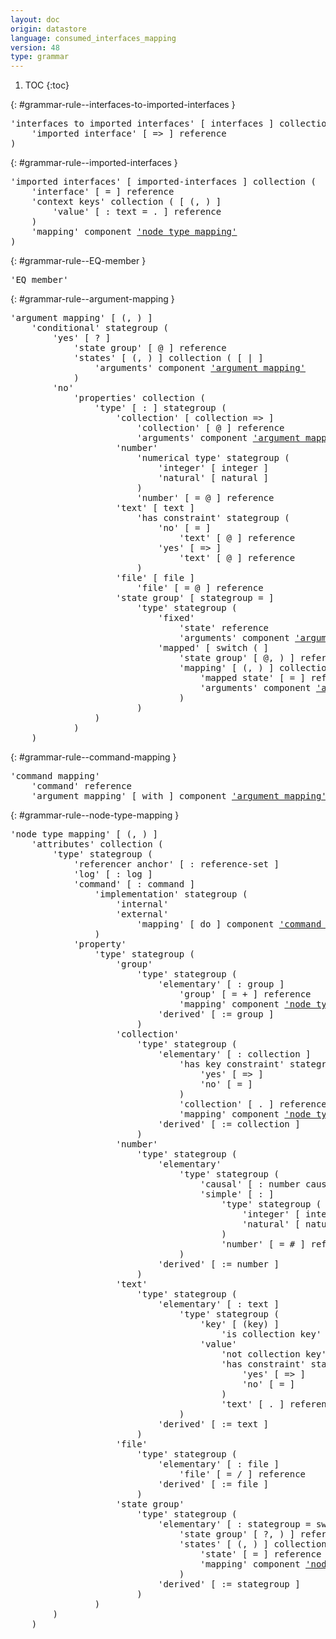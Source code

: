 ```yaml
---
layout: doc
origin: datastore
language: consumed_interfaces_mapping
version: 48
type: grammar
---
```


1. TOC
{:toc}


{: #grammar-rule--interfaces-to-imported-interfaces }
<div class="language-js highlighter-rouge">
<div class="highlight">
<pre class="highlight language-js code-custom">
'<span class="token string">interfaces to imported interfaces</span>' [ <span class="token operator">interfaces</span> ] collection (
	'<span class="token string">imported interface</span>' [ <span class="token operator">=></span> ] reference
)
</pre>
</div>
</div>

{: #grammar-rule--imported-interfaces }
<div class="language-js highlighter-rouge">
<div class="highlight">
<pre class="highlight language-js code-custom">
'<span class="token string">imported interfaces</span>' [ <span class="token operator">imported-interfaces</span> ] collection (
	'<span class="token string">interface</span>' [ <span class="token operator">=</span> ] reference
	'<span class="token string">context keys</span>' collection ( [ <span class="token operator">(</span>, <span class="token operator">)</span> ]
		'<span class="token string">value</span>' [ <span class="token operator">:</span> <span class="token operator">text</span> <span class="token operator">=</span> <span class="token operator">.</span> ] reference
	)
	'<span class="token string">mapping</span>' component <a href="#grammar-rule--node-type-mapping">'node type mapping'</a>
)
</pre>
</div>
</div>

{: #grammar-rule--EQ-member }
<div class="language-js highlighter-rouge">
<div class="highlight">
<pre class="highlight language-js code-custom">
'<span class="token string">EQ member</span>'
</pre>
</div>
</div>

{: #grammar-rule--argument-mapping }
<div class="language-js highlighter-rouge">
<div class="highlight">
<pre class="highlight language-js code-custom">
'<span class="token string">argument mapping</span>' [ <span class="token operator">(</span>, <span class="token operator">)</span> ]
	'<span class="token string">conditional</span>' stategroup (
		'<span class="token string">yes</span>' [ <span class="token operator">?</span> ]
			'<span class="token string">state group</span>' [ <span class="token operator">@</span> ] reference
			'<span class="token string">states</span>' [ <span class="token operator">(</span>, <span class="token operator">)</span> ] collection ( [ <span class="token operator">|</span> ]
				'<span class="token string">arguments</span>' component <a href="#grammar-rule--argument-mapping">'argument mapping'</a>
			)
		'<span class="token string">no</span>'
			'<span class="token string">properties</span>' collection (
				'<span class="token string">type</span>' [ <span class="token operator">:</span> ] stategroup (
					'<span class="token string">collection</span>' [ <span class="token operator">collection</span> <span class="token operator">=></span> ]
						'<span class="token string">collection</span>' [ <span class="token operator">@</span> ] reference
						'<span class="token string">arguments</span>' component <a href="#grammar-rule--argument-mapping">'argument mapping'</a>
					'<span class="token string">number</span>'
						'<span class="token string">numerical type</span>' stategroup (
							'<span class="token string">integer</span>' [ <span class="token operator">integer</span> ]
							'<span class="token string">natural</span>' [ <span class="token operator">natural</span> ]
						)
						'<span class="token string">number</span>' [ <span class="token operator">=</span> <span class="token operator">@</span> ] reference
					'<span class="token string">text</span>' [ <span class="token operator">text</span> ]
						'<span class="token string">has constraint</span>' stategroup (
							'<span class="token string">no</span>' [ <span class="token operator">=</span> ]
								'<span class="token string">text</span>' [ <span class="token operator">@</span> ] reference
							'<span class="token string">yes</span>' [ <span class="token operator">=></span> ]
								'<span class="token string">text</span>' [ <span class="token operator">@</span> ] reference
						)
					'<span class="token string">file</span>' [ <span class="token operator">file</span> ]
						'<span class="token string">file</span>' [ <span class="token operator">=</span> <span class="token operator">@</span> ] reference
					'<span class="token string">state group</span>' [ <span class="token operator">stategroup</span> <span class="token operator">=</span> ]
						'<span class="token string">type</span>' stategroup (
							'<span class="token string">fixed</span>'
								'<span class="token string">state</span>' reference
								'<span class="token string">arguments</span>' component <a href="#grammar-rule--argument-mapping">'argument mapping'</a>
							'<span class="token string">mapped</span>' [ <span class="token operator">switch</span> <span class="token operator">(</span> ]
								'<span class="token string">state group</span>' [ <span class="token operator">@</span>, <span class="token operator">)</span> ] reference
								'<span class="token string">mapping</span>' [ <span class="token operator">(</span>, <span class="token operator">)</span> ] collection ( [ <span class="token operator">|</span> ]
									'<span class="token string">mapped state</span>' [ <span class="token operator">=</span> ] reference
									'<span class="token string">arguments</span>' component <a href="#grammar-rule--argument-mapping">'argument mapping'</a>
								)
						)
				)
			)
	)
</pre>
</div>
</div>

{: #grammar-rule--command-mapping }
<div class="language-js highlighter-rouge">
<div class="highlight">
<pre class="highlight language-js code-custom">
'<span class="token string">command mapping</span>'
	'<span class="token string">command</span>' reference
	'<span class="token string">argument mapping</span>' [ <span class="token operator">with</span> ] component <a href="#grammar-rule--argument-mapping">'argument mapping'</a>
</pre>
</div>
</div>

{: #grammar-rule--node-type-mapping }
<div class="language-js highlighter-rouge">
<div class="highlight">
<pre class="highlight language-js code-custom">
'<span class="token string">node type mapping</span>' [ <span class="token operator">(</span>, <span class="token operator">)</span> ]
	'<span class="token string">attributes</span>' collection (
		'<span class="token string">type</span>' stategroup (
			'<span class="token string">referencer anchor</span>' [ <span class="token operator">:</span> <span class="token operator">reference-set</span> ]
			'<span class="token string">log</span>' [ <span class="token operator">:</span> <span class="token operator">log</span> ]
			'<span class="token string">command</span>' [ <span class="token operator">:</span> <span class="token operator">command</span> ]
				'<span class="token string">implementation</span>' stategroup (
					'<span class="token string">internal</span>'
					'<span class="token string">external</span>'
						'<span class="token string">mapping</span>' [ <span class="token operator">do</span> ] component <a href="#grammar-rule--command-mapping">'command mapping'</a>
				)
			'<span class="token string">property</span>'
				'<span class="token string">type</span>' stategroup (
					'<span class="token string">group</span>'
						'<span class="token string">type</span>' stategroup (
							'<span class="token string">elementary</span>' [ <span class="token operator">:</span> <span class="token operator">group</span> ]
								'<span class="token string">group</span>' [ <span class="token operator">=</span> <span class="token operator">+</span> ] reference
								'<span class="token string">mapping</span>' component <a href="#grammar-rule--node-type-mapping">'node type mapping'</a>
							'<span class="token string">derived</span>' [ <span class="token operator">:=</span> <span class="token operator">group</span> ]
						)
					'<span class="token string">collection</span>'
						'<span class="token string">type</span>' stategroup (
							'<span class="token string">elementary</span>' [ <span class="token operator">:</span> <span class="token operator">collection</span> ]
								'<span class="token string">has key constraint</span>' stategroup (
									'<span class="token string">yes</span>' [ <span class="token operator">=></span> ]
									'<span class="token string">no</span>' [ <span class="token operator">=</span> ]
								)
								'<span class="token string">collection</span>' [ <span class="token operator">.</span> ] reference
								'<span class="token string">mapping</span>' component <a href="#grammar-rule--node-type-mapping">'node type mapping'</a>
							'<span class="token string">derived</span>' [ <span class="token operator">:=</span> <span class="token operator">collection</span> ]
						)
					'<span class="token string">number</span>'
						'<span class="token string">type</span>' stategroup (
							'<span class="token string">elementary</span>'
								'<span class="token string">type</span>' stategroup (
									'<span class="token string">causal</span>' [ <span class="token operator">:</span> <span class="token operator">number</span> <span class="token operator">causal</span> ]
									'<span class="token string">simple</span>' [ <span class="token operator">:</span> ]
										'<span class="token string">type</span>' stategroup (
											'<span class="token string">integer</span>' [ <span class="token operator">integer</span> ]
											'<span class="token string">natural</span>' [ <span class="token operator">natural</span> ]
										)
										'<span class="token string">number</span>' [ <span class="token operator">=</span> <span class="token operator">#</span> ] reference
								)
							'<span class="token string">derived</span>' [ <span class="token operator">:=</span> <span class="token operator">number</span> ]
						)
					'<span class="token string">text</span>'
						'<span class="token string">type</span>' stategroup (
							'<span class="token string">elementary</span>' [ <span class="token operator">:</span> <span class="token operator">text</span> ]
								'<span class="token string">type</span>' stategroup (
									'<span class="token string">key</span>' [ <span class="token operator">(key)</span> ]
										'<span class="token string">is collection key</span>' component <a href="#grammar-rule--EQ-member">'EQ member'</a>
									'<span class="token string">value</span>'
										'<span class="token string">not collection key</span>' component <a href="#grammar-rule--EQ-member">'EQ member'</a>
										'<span class="token string">has constraint</span>' stategroup (
											'<span class="token string">yes</span>' [ <span class="token operator">=></span> ]
											'<span class="token string">no</span>' [ <span class="token operator">=</span> ]
										)
										'<span class="token string">text</span>' [ <span class="token operator">.</span> ] reference
								)
							'<span class="token string">derived</span>' [ <span class="token operator">:=</span> <span class="token operator">text</span> ]
						)
					'<span class="token string">file</span>'
						'<span class="token string">type</span>' stategroup (
							'<span class="token string">elementary</span>' [ <span class="token operator">:</span> <span class="token operator">file</span> ]
								'<span class="token string">file</span>' [ <span class="token operator">=</span> <span class="token operator">/</span> ] reference
							'<span class="token string">derived</span>' [ <span class="token operator">:=</span> <span class="token operator">file</span> ]
						)
					'<span class="token string">state group</span>'
						'<span class="token string">type</span>' stategroup (
							'<span class="token string">elementary</span>' [ <span class="token operator">:</span> <span class="token operator">stategroup</span> <span class="token operator">=</span> <span class="token operator">switch</span> <span class="token operator">(</span> ]
								'<span class="token string">state group</span>' [ <span class="token operator">?</span>, <span class="token operator">)</span> ] reference
								'<span class="token string">states</span>' [ <span class="token operator">(</span>, <span class="token operator">)</span> ] collection ( [ <span class="token operator">|</span> ]
									'<span class="token string">state</span>' [ <span class="token operator">=</span> ] reference
									'<span class="token string">mapping</span>' component <a href="#grammar-rule--node-type-mapping">'node type mapping'</a>
								)
							'<span class="token string">derived</span>' [ <span class="token operator">:=</span> <span class="token operator">stategroup</span> ]
						)
				)
		)
	)
</pre>
</div>
</div>
